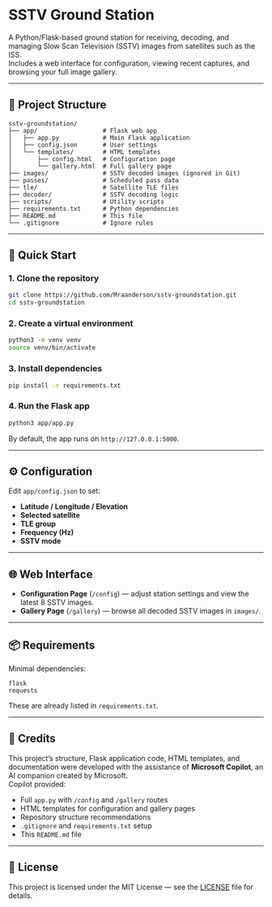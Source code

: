 # SSTV Ground Station

A Python/Flask-based ground station for receiving, decoding, and managing Slow Scan Television (SSTV) images from satellites such as the ISS.  
Includes a web interface for configuration, viewing recent captures, and browsing your full image gallery.

---

## 📂 Project Structure

```
sstv-groundstation/
├── app/                  # Flask web app
│   ├── app.py            # Main Flask application
│   ├── config.json       # User settings
│   └── templates/        # HTML templates
│       ├── config.html   # Configuration page
│       └── gallery.html  # Full gallery page
├── images/               # SSTV decoded images (ignored in Git)
├── passes/               # Scheduled pass data
├── tle/                  # Satellite TLE files
├── decoder/              # SSTV decoding logic
├── scripts/              # Utility scripts
├── requirements.txt      # Python dependencies
├── README.md             # This file
└── .gitignore            # Ignore rules
```

---

## 🚀 Quick Start

### 1. Clone the repository
```bash
git clone https://github.com/Mraanderson/sstv-groundstation.git
cd sstv-groundstation
```

### 2. Create a virtual environment
```bash
python3 -m venv venv
source venv/bin/activate
```

### 3. Install dependencies
```bash
pip install -r requirements.txt
```

### 4. Run the Flask app
```bash
python3 app/app.py
```

By default, the app runs on `http://127.0.0.1:5000`.

---

## ⚙️ Configuration

Edit `app/config.json` to set:
- **Latitude / Longitude / Elevation**
- **Selected satellite**
- **TLE group**
- **Frequency (Hz)**
- **SSTV mode**

---

## 🌐 Web Interface

- **Configuration Page** (`/config`) — adjust station settings and view the latest 8 SSTV images.
- **Gallery Page** (`/gallery`) — browse all decoded SSTV images in `images/`.

---

## 📦 Requirements

Minimal dependencies:
```
flask
requests
```

These are already listed in `requirements.txt`.

---

## 🙌 Credits

This project’s structure, Flask application code, HTML templates, and documentation were developed with the assistance of **Microsoft Copilot**, an AI companion created by Microsoft.  
Copilot provided:
- Full `app.py` with `/config` and `/gallery` routes
- HTML templates for configuration and gallery pages
- Repository structure recommendations
- `.gitignore` and `requirements.txt` setup
- This `README.md` file

---

## 📝 License

This project is licensed under the MIT License — see the [LICENSE](LICENSE) file for details.
